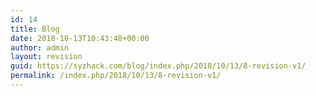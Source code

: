 ```yaml
---
id: 14
title: Blog
date: 2018-10-13T10:43:48+00:00
author: admin
layout: revision
guid: https://syzhack.com/blog/index.php/2018/10/13/8-revision-v1/
permalink: /index.php/2018/10/13/8-revision-v1/
---
```

